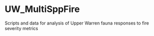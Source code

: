 # UW_MultiSppFire

Scripts and data for analysis of Upper Warren fauna responses to fire severity metrics
